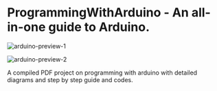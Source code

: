 # ProgrammingWithArduino - An all-in-one guide to Arduino.

![arduino-preview-1](https://github.com/durjoydutta/ProgrammingWithArduino/assets/79785449/dbaab0bd-915a-4d35-8c2e-a6564853aa85)

![arduino-preview-2](https://github.com/durjoydutta/ProgrammingWithArduino/assets/79785449/f46eb213-425a-4c4c-912a-6a54e4286fab)

A compiled PDF project on programming with arduino with detailed diagrams and step by step guide and codes.

